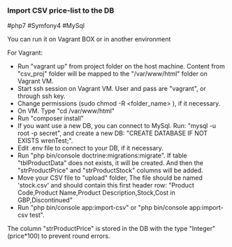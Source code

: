 <h3>Import CSV price-list to the DB</h3>

<span>#php7 #Symfony4 #MySql</span>

You can run it on Vagrant BOX or in another environment

For Vagrant:
- Run "vagrant up" from project folder on the host machine.
  Content from "csv_proj" folder will be mapped to the "/var/www/html" folder on Vagrant VM.
- Start ssh session on Vagrant VM. User and pass are "vagrant", or through ssh key.
- Change permissions (sudo chmod -R <folder_name> ), if it necessary.
- On VM. Type "cd /var/www/html"
- Run "composer install"
- If you want use a new DB, you can connect to MySql. Run: "mysql -u root -p secret", and create a new DB: "CREATE DATABASE IF NOT EXISTS wrenTest;".
- Edit .env file to connect to your DB, if it necessary.
- Run "php bin/console doctrine:migrations:migrate".
  If table "tblProductData" does not exists, it will be created. And then the "strProductPrice" and "strProductStock" columns will be added.
- Move your CSV file to "upload" folder, The file should be named 'stock.csv' and should contain this first header row: "Product Code,Product Name,Product Description,Stock,Cost in GBP,Discontinued"
- Run "php bin/console app:import-csv" or "php bin/console app:import-csv test".

The column "strProductPrice" is stored in the DB with the type "Integer" (price*100) to prevent round errors.  
